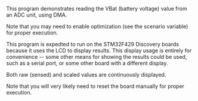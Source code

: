 This program demonstrates reading the VBat (battery voltage) value from
an ADC unit, using DMA.

Note that you may need to enable optimization (see the scenario variable) for
proper execution.

This program is expedted to run on the STM32F429 Discovery boards because
it uses the LCD to display results.  This display usage is entirely for
convenience -- some other means for showing the results could be used, such
as a serial port, or some other board with a different display.

Both raw (sensed) and scaled values are continuously displayed.

Note that you will very likely need to reset the board manually for proper
execution.